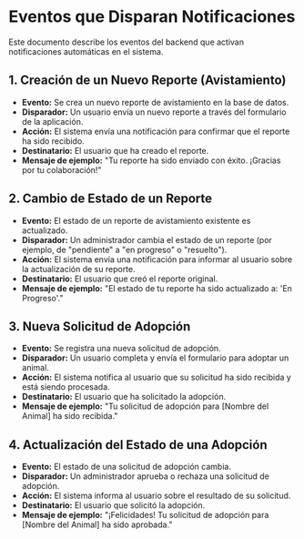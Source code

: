 # Eventos que Disparan Notificaciones

Este documento describe los eventos del backend que activan notificaciones automáticas en el sistema.

## 1. Creación de un Nuevo Reporte (Avistamiento)

-   **Evento:** Se crea un nuevo reporte de avistamiento en la base de datos.
-   **Disparador:** Un usuario envía un nuevo reporte a través del formulario de la aplicación.
-   **Acción:** El sistema envía una notificación para confirmar que el reporte ha sido recibido.
-   **Destinatario:** El usuario que ha creado el reporte.
-   **Mensaje de ejemplo:** "Tu reporte ha sido enviado con éxito. ¡Gracias por tu colaboración!"

## 2. Cambio de Estado de un Reporte

-   **Evento:** El estado de un reporte de avistamiento existente es actualizado.
-   **Disparador:** Un administrador cambia el estado de un reporte (por ejemplo, de "pendiente" a "en progreso" o "resuelto").
-   **Acción:** El sistema envía una notificación para informar al usuario sobre la actualización de su reporte.
-   **Destinatario:** El usuario que creó el reporte original.
-   **Mensaje de ejemplo:** "El estado de tu reporte ha sido actualizado a: 'En Progreso'."

## 3. Nueva Solicitud de Adopción

-   **Evento:** Se registra una nueva solicitud de adopción.
-   **Disparador:** Un usuario completa y envía el formulario para adoptar un animal.
-   **Acción:** El sistema notifica al usuario que su solicitud ha sido recibida y está siendo procesada.
-   **Destinatario:** El usuario que ha solicitado la adopción.
-   **Mensaje de ejemplo:** "Tu solicitud de adopción para [Nombre del Animal] ha sido recibida."

## 4. Actualización del Estado de una Adopción

-   **Evento:** El estado de una solicitud de adopción cambia.
-   **Disparador:** Un administrador aprueba o rechaza una solicitud de adopción.
-   **Acción:** El sistema informa al usuario sobre el resultado de su solicitud.
-   **Destinatario:** El usuario que solicitó la adopción.
-   **Mensaje de ejemplo:** "¡Felicidades! Tu solicitud de adopción para [Nombre del Animal] ha sido aprobada."